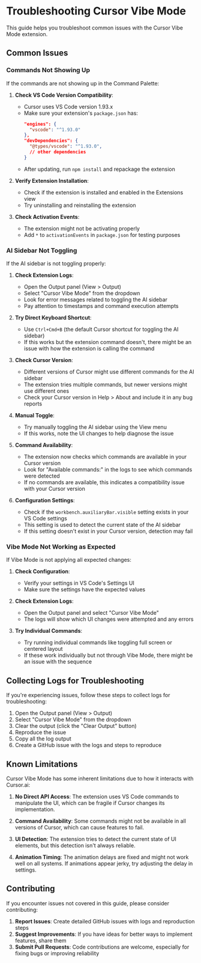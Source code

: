 # Troubleshooting Cursor Vibe Mode

This guide helps you troubleshoot common issues with the Cursor Vibe Mode extension.

## Common Issues

### Commands Not Showing Up

If the commands are not showing up in the Command Palette:

1. **Check VS Code Version Compatibility**:
   - Cursor uses VS Code version 1.93.x
   - Make sure your extension's `package.json` has:
     ```json
     "engines": {
       "vscode": "^1.93.0"
     },
     "devDependencies": {
       "@types/vscode": "^1.93.0",
       // other dependencies
     }
     ```
   - After updating, run `npm install` and repackage the extension

2. **Verify Extension Installation**:
   - Check if the extension is installed and enabled in the Extensions view
   - Try uninstalling and reinstalling the extension

3. **Check Activation Events**:
   - The extension might not be activating properly
   - Add `*` to `activationEvents` in `package.json` for testing purposes

### AI Sidebar Not Toggling

If the AI sidebar is not toggling properly:

1. **Check Extension Logs**:
   - Open the Output panel (View > Output)
   - Select "Cursor Vibe Mode" from the dropdown
   - Look for error messages related to toggling the AI sidebar
   - Pay attention to timestamps and command execution attempts

2. **Try Direct Keyboard Shortcut**:
   - Use `Ctrl+Cmd+B` (the default Cursor shortcut for toggling the AI sidebar)
   - If this works but the extension command doesn't, there might be an issue with how the extension is calling the command

3. **Check Cursor Version**:
   - Different versions of Cursor might use different commands for the AI sidebar
   - The extension tries multiple commands, but newer versions might use different ones
   - Check your Cursor version in Help > About and include it in any bug reports

4. **Manual Toggle**:
   - Try manually toggling the AI sidebar using the View menu
   - If this works, note the UI changes to help diagnose the issue

5. **Command Availability**:
   - The extension now checks which commands are available in your Cursor version
   - Look for "Available commands:" in the logs to see which commands were detected
   - If no commands are available, this indicates a compatibility issue with your Cursor version

6. **Configuration Settings**:
   - Check if the `workbench.auxiliaryBar.visible` setting exists in your VS Code settings
   - This setting is used to detect the current state of the AI sidebar
   - If this setting doesn't exist in your Cursor version, detection may fail

### Vibe Mode Not Working as Expected

If Vibe Mode is not applying all expected changes:

1. **Check Configuration**:
   - Verify your settings in VS Code's Settings UI
   - Make sure the settings have the expected values

2. **Check Extension Logs**:
   - Open the Output panel and select "Cursor Vibe Mode"
   - The logs will show which UI changes were attempted and any errors

3. **Try Individual Commands**:
   - Try running individual commands like toggling full screen or centered layout
   - If these work individually but not through Vibe Mode, there might be an issue with the sequence

## Collecting Logs for Troubleshooting

If you're experiencing issues, follow these steps to collect logs for troubleshooting:

1. Open the Output panel (View > Output)
2. Select "Cursor Vibe Mode" from the dropdown
3. Clear the output (click the "Clear Output" button)
4. Reproduce the issue
5. Copy all the log output
6. Create a GitHub issue with the logs and steps to reproduce

## Known Limitations

Cursor Vibe Mode has some inherent limitations due to how it interacts with Cursor.ai:

1. **No Direct API Access**: The extension uses VS Code commands to manipulate the UI, which can be fragile if Cursor changes its implementation.

2. **Command Availability**: Some commands might not be available in all versions of Cursor, which can cause features to fail.

3. **UI Detection**: The extension tries to detect the current state of UI elements, but this detection isn't always reliable.

4. **Animation Timing**: The animation delays are fixed and might not work well on all systems. If animations appear jerky, try adjusting the delay in settings.

## Contributing

If you encounter issues not covered in this guide, please consider contributing:

1. **Report Issues**: Create detailed GitHub issues with logs and reproduction steps
2. **Suggest Improvements**: If you have ideas for better ways to implement features, share them
3. **Submit Pull Requests**: Code contributions are welcome, especially for fixing bugs or improving reliability 